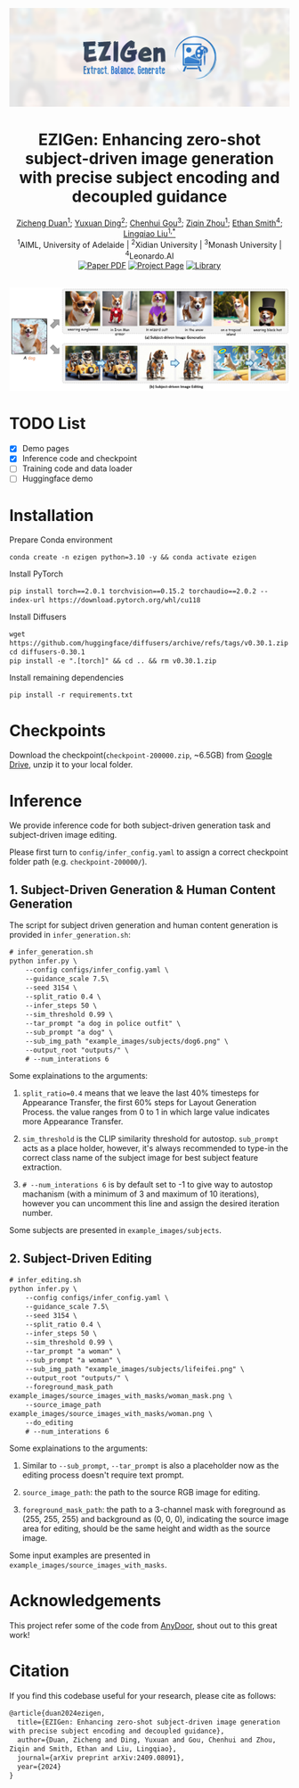 
![dataset](misc/EZIGen.png)
<div align="center">
<h1>EZIGen: Enhancing zero-shot subject-driven image generation with precise subject encoding and decoupled guidance</h1>
<div>
    <a href='https://zichengduan.github.io' target='_blank'>Zicheng Duan<sup>1</sup></a>;
    <a href='https://scholar.google.com/citations?user=uOii3uEAAAAJ&hl=zh-CN' target='_blank'>Yuxuan Ding<sup>2</sup></a>;
    <a href='https://scholar.google.com/citations?hl=zh-CN&user=tlhShPsAAAAJ' target='_blank'>Chenhui Gou<sup>3</sup></a>;
    <a href='https://www.linkedin.com/in/ziqin-zhou-6408051b0/?originalSubdomain=au' target='_blank'>Ziqin Zhou<sup>1</sup></a>;
    <a href='https://www.ethansmith2000.com/' target='_blank'>Ethan Smith<sup>4</sup></a>;
    <a href='https://scholar.google.com/citations?hl=en&user=Y2xu62UAAAAJ&view_op=list_works&sortby=pubdate' target='_blank'>Lingqiao Liu<sup>1,*</sup></a>
</div>
<sup>1</sup>AIML, University of Adelaide |
<sup>2</sup>Xidian University |
<sup>3</sup>Monash University |
<sup>4</sup>Leonardo.AI 
<br>
        <a href="https://arxiv.org/abs/2409.08091"><img src='https://img.shields.io/badge/arxiv-EZIGen-red
        ' alt='Paper PDF'></a>
        <a href='https://zichengduan.github.io/pages/EZIGen/index.html'><img src='https://img.shields.io/badge/Project_Page-EZIGen-green
        ' alt='Project Page'></a>
        <a href='https://github.com/huggingface/diffusers'><img src='https://img.shields.io/badge/Library-Diffusers-blue
        ' alt='Library'></a>
        <br>
</div>
<br>

![dataset](misc/first4.jpg)

# TODO List
- [x] Demo pages
- [x] Inference code and checkpoint
- [ ] Training code and data loader
- [ ] Huggingface demo

# Installation
Prepare Conda environment
```
conda create -n ezigen python=3.10 -y && conda activate ezigen
```

Install PyTorch
```
pip install torch==2.0.1 torchvision==0.15.2 torchaudio==2.0.2 --index-url https://download.pytorch.org/whl/cu118
```

Install Diffusers
```
wget https://github.com/huggingface/diffusers/archive/refs/tags/v0.30.1.zip
cd diffusers-0.30.1
pip install -e ".[torch]" && cd .. && rm v0.30.1.zip
```

Install remaining dependencies
```
pip install -r requirements.txt
```
# Checkpoints
Download the checkpoint(`checkpoint-200000.zip`, ~6.5GB) from [Google Drive](https://drive.google.com/file/d/1IEymR4Mk44SsL1eqAbgHXe5LBYL7ud81/view?usp=sharing), unzip it to your local folder.

# Inference
We provide inference code for both subject-driven generation task and subject-driven image editing. 

Please first turn to `config/infer_config.yaml` to assign a correct checkpoint folder path (e.g. `checkpoint-200000/`).
## 1. Subject-Driven Generation & Human Content Generation
The script for subject driven generation and human content generation is provided in `infer_generation.sh`:
```
# infer_generation.sh
python infer.py \
    --config configs/infer_config.yaml \
    --guidance_scale 7.5\
    --seed 3154 \
    --split_ratio 0.4 \
    --infer_steps 50 \
    --sim_threshold 0.99 \
    --tar_prompt "a dog in police outfit" \
    --sub_prompt "a dog" \
    --sub_img_path "example_images/subjects/dog6.png" \
    --output_root "outputs/" \
    # --num_interations 6
```
Some explainations to the arguments:
1. `split_ratio=0.4` means that we leave the last 40% timesteps for Appearance Transfer, the first 60% steps for Layout Generation Process. the value ranges from 0 to 1 in which large value indicates more Appearance Transfer.

2. `sim_threshold` is the CLIP similarity threshold for autostop. `sub_prompt` acts as a place holder, however, it's always recommended to type-in the correct class name of the subject image for best subject feature extraction. 

3. `# --num_interations 6` is by default set to -1 to give way to autostop machanism (with a minimum of 3 and maximum of 10 iterations), however you can uncomment this line and assign the desired iteration number.

Some subjects are presented in `example_images/subjects`.

## 2. Subject-Driven Editing
```
# infer_editing.sh
python infer.py \
    --config configs/infer_config.yaml \
    --guidance_scale 7.5\
    --seed 3154 \
    --split_ratio 0.4 \
    --infer_steps 50 \
    --sim_threshold 0.99 \
    --tar_prompt "a woman" \
    --sub_prompt "a woman" \
    --sub_img_path "example_images/subjects/lifeifei.png" \
    --output_root "outputs/" \
    --foreground_mask_path example_images/source_images_with_masks/woman_mask.png \
    --source_image_path example_images/source_images_with_masks/woman.png \
    --do_editing
    # --num_interations 6
```
Some explainations to the arguments:
1. Similar to `--sub_prompt`, `--tar_prompt` is also a placeholder now as the editing process doesn't require text prompt.

2. `source_image_path`: the path to the source RGB image for editing.

3. `foreground_mask_path`: the path to a 3-channel mask with foreground as (255, 255, 255) and background as (0, 0, 0), indicating the source image area for editing, should be the same height and width as the source image.

Some input examples are presented in `example_images/source_images_with_masks`.

# Acknowledgements
This project refer some of the code from [AnyDoor](https://github.com/ali-vilab/AnyDoor), shout out to this great work!

#  Citation
If you find this codebase useful for your research, please cite as follows:
```
@article{duan2024ezigen,
  title={EZIGen: Enhancing zero-shot subject-driven image generation with precise subject encoding and decoupled guidance},
  author={Duan, Zicheng and Ding, Yuxuan and Gou, Chenhui and Zhou, Ziqin and Smith, Ethan and Liu, Lingqiao},
  journal={arXiv preprint arXiv:2409.08091},
  year={2024}
}
```